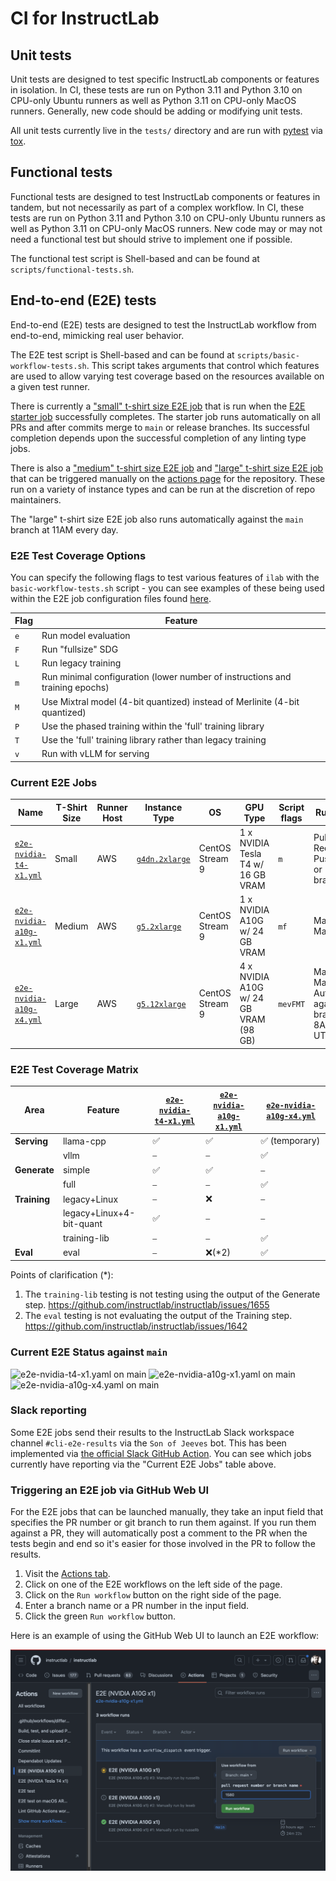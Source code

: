 # CI for InstructLab

## Unit tests

Unit tests are designed to test specific InstructLab components or features in isolation. In CI, these tests are run on Python 3.11 and Python 3.10 on CPU-only Ubuntu
runners as well as Python 3.11 on CPU-only MacOS runners. Generally, new code should be adding or modifying unit tests.

All unit tests currently live in the `tests/` directory and are run with [pytest](https://docs.pytest.org/) via [tox](https://tox.wiki/).

## Functional tests

Functional tests are designed to test InstructLab components or features in tandem, but not necessarily as part of a complex workflow. In CI, these tests are run on
Python 3.11 and Python 3.10 on CPU-only Ubuntu runners as well as Python 3.11 on CPU-only MacOS runners. New code may or may not need a functional test but should strive
to implement one if possible.

The functional test script is Shell-based and can be found at `scripts/functional-tests.sh`.

## End-to-end (E2E) tests

End-to-end (E2E) tests are designed to test the InstructLab workflow from end-to-end, mimicking real user behavior.

The E2E test script is Shell-based and can be found at `scripts/basic-workflow-tests.sh`.
This script takes arguments that control which features are used to allow
varying test coverage based on the resources available on a given test runner.

There is currently a ["small" t-shirt size E2E job](https://github.com/instructlab/instructlab/blob/main/.github/workflows/e2e-nvidia-t4-x1.yml)
that is run when the [E2E starter job](https://github.com/instructlab/instructlab/blob/main/.github/workflows/e2e-starter.yml) successfully completes.
The starter job runs automatically on all PRs and after commits merge to `main` or release
branches. Its successful completion depends upon the successful completion of any linting type jobs.

There is also a ["medium" t-shirt size E2E job](https://github.com/instructlab/instructlab/blob/main/.github/workflows/e2e-nvidia-a10g-x1.yml) and ["large" t-shirt size E2E job](https://github.com/instructlab/instructlab/blob/main/.github/workflows/e2e-nvidia-a10g-x4.yml) that can be triggered manually on the [actions
page](https://github.com/instructlab/instructlab/actions) for the repository.
These run on a variety of instance types and can be run at the discretion of
repo maintainers.

The "large" t-shirt size E2E job also runs automatically against the `main` branch at 11AM every day.

### E2E Test Coverage Options

You can specify the following flags to test various features of `ilab` with the
`basic-workflow-tests.sh` script - you can see examples of these being used within
the E2E job configuration files found
[here](https://github.com/instructlab/instructlab/blob/main/.github/workflows/).

| Flag | Feature |
| --- | --- |
| `e` | Run model evaluation |
| `F` | Run "fullsize" SDG |
| `L` | Run legacy training |
| `m` | Run minimal configuration (lower number of instructions and training epochs) |
| `M` | Use Mixtral model (4-bit quantized) instead of Merlinite (4-bit quantized) |
| `P` | Use the phased training within the 'full' training library |
| `T` | Use the 'full' training library rather than legacy training |
| `v` | Run with vLLM for serving |

### Current E2E Jobs

| Name | T-Shirt Size | Runner Host | Instance Type | OS | GPU Type | Script flags | Runs when? | Slack reporting? |
| --- | --- | --- | --- | --- | --- | --- | --- | --- |
| [`e2e-nvidia-t4-x1.yml`](https://github.com/instructlab/instructlab/blob/main/.github/workflows/e2e-nvidia-t4-x1.yml) | Small | AWS | [`g4dn.2xlarge`](https://aws.amazon.com/ec2/instance-types/g4/) | CentOS Stream 9 | 1 x NVIDIA Tesla T4 w/ 16 GB VRAM | `m` | Pull Requests, Push to `main` or `release-*` branch | No |
| [`e2e-nvidia-a10g-x1.yml`](https://github.com/instructlab/instructlab/blob/main/.github/workflows/e2e-nvidia-a10g-x1.yml) | Medium | AWS |[`g5.2xlarge`](https://aws.amazon.com/ec2/instance-types/g5/) | CentOS Stream 9 | 1 x NVIDIA A10G w/ 24 GB VRAM | `mf` | Manually by Maintainers | No |
| [`e2e-nvidia-a10g-x4.yml`](https://github.com/instructlab/instructlab/blob/main/.github/workflows/e2e-nvidia-a10g-x4.yml) | Large | AWS |[`g5.12xlarge`](https://aws.amazon.com/ec2/instance-types/g5/) | CentOS Stream 9 | 4 x NVIDIA A10G w/ 24 GB VRAM (98 GB) | `mevFMT` | Manually by Maintainers, Automatically against `main` branch at 8AM/8PM UTC | Yes |

### E2E Test Coverage Matrix

| Area | Feature | [`e2e-nvidia-t4-x1.yml`](https://github.com/instructlab/instructlab/blob/main/.github/workflows/e2e-nvidia-t4-x1.yml) | [`e2e-nvidia-a10g-x1.yml`](https://github.com/instructlab/instructlab/blob/main/.github/workflows/e2e-nvidia-a10g-x1.yml) | [`e2e-nvidia-a10g-x4.yml`](https://github.com/instructlab/instructlab/blob/main/.github/workflows/e2e-nvidia-a10g-x4.yml) |
| --- | --- | --- | --- | --- |
| **Serving**  | llama-cpp                |✅|✅|✅ (temporary)|
|              | vllm                     |⎯|⎯|✅|
| **Generate** | simple                   |✅|✅|⎯|
|              | full                     |⎯|⎯|✅|
| **Training** | legacy+Linux             |⎯|❌|⎯|
|              | legacy+Linux+4-bit-quant |✅|⎯|⎯|
|              | training-lib             |⎯|⎯|✅|
| **Eval**     | eval                     |⎯|❌(*2)|✅|

Points of clarification (*):

1. The `training-lib` testing is not testing using the output of the Generate step. <https://github.com/instructlab/instructlab/issues/1655>
2. The `eval` testing is not evaluating the output of the Training step. <https://github.com/instructlab/instructlab/issues/1642>

### Current E2E Status against `main`

![`e2e-nvidia-t4-x1.yaml` on `main`](https://github.com/instructlab/instructlab/actions/workflows/e2e-nvidia-t4-x1.yml/badge.svg?branch=main)
![`e2e-nvidia-a10g-x1.yaml` on `main`](https://github.com/instructlab/instructlab/actions/workflows/e2e-nvidia-a10g-x1.yml/badge.svg?branch=main)
![`e2e-nvidia-a10g-x4.yaml` on `main`](https://github.com/instructlab/instructlab/actions/workflows/e2e-nvidia-a10g-x4.yml/badge.svg?branch=main)

### Slack reporting

Some E2E jobs send their results to the InstructLab Slack workspace channel `#cli-e2e-results` via the `Son of Jeeves` bot. This has been implemented
via [the official Slack GitHub Action](https://github.com/slackapi/slack-github-action?tab=readme-ov-file#technique-2-slack-app). You can see which jobs currently have reporting via the "Current E2E Jobs" table above.

### Triggering an E2E job via GitHub Web UI

For the E2E jobs that can be launched manually, they take an input field that
specifies the PR number or git branch to run them against. If you run them
against a PR, they will automatically post a comment to the PR when the tests
begin and end so it's easier for those involved in the PR to follow the results.

1. Visit the [Actions tab](https://github.com/instructlab/instructlab/actions).
2. Click on one of the E2E workflows on the left side of the page.
3. Click on the `Run workflow` button on the right side of the page.
4. Enter a branch name or a PR number in the input field.
5. Click the green `Run workflow` button.

Here is an example of using the GitHub Web UI to launch an E2E workflow:

![GitHub Actions Run Workflow Example](images/github-actions-run-workflow-example.png)
